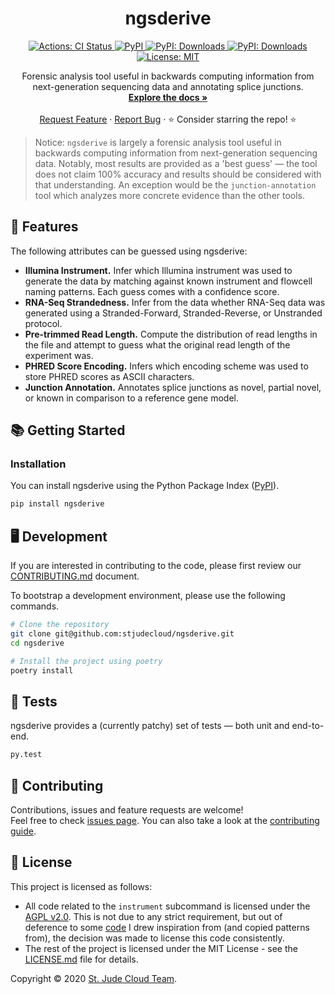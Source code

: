 <p align="center">
  <h1 align="center">
    ngsderive
  </h1>

  <p align="center">
    <a href="https://actions-badge.atrox.dev/stjudecloud/ngsderive/goto" target="_blank">
      <img alt="Actions: CI Status"
          src="https://img.shields.io/endpoint.svg?url=https%3A%2F%2Factions-badge.atrox.dev%2Fstjudecloud%2Fngsderive%2Fbadge&style=flat" />
    </a>
    <a href="https://pypi.org/project/ngsderive/" target="_blank">
      <img alt="PyPI"
          src="https://img.shields.io/pypi/v/ngsderive?color=orange">
    </a>
    <a href="https://pypi.python.org/pypi/ngsderive/" target="_blank">
      <img alt="PyPI: Downloads"
          src="https://img.shields.io/pypi/dm/ngsderive?color=orange">
    </a>
    <a href="https://pypi.python.org/pypi/ngsderive/" target="_blank">
      <img alt="PyPI: Downloads"
          src="https://img.shields.io/pypi/pyversions/ngsderive?color=orange">
    </a>
    <a href="https://github.com/stjudecloud/ngsderive/blob/master/LICENSE.md" target="_blank">
    <img alt="License: MIT"
          src="https://img.shields.io/badge/License-MIT-blue.svg" />
    </a>
  </p>


  <p align="center">
    Forensic analysis tool useful in backwards computing information from next-generation sequencing data and annotating splice junctions.
    <br />
    <a href="https://stjudecloud.github.io/ngsderive/"><strong>Explore the docs »</strong></a>
    <br />
    <br />
    <a href="https://github.com/stjudecloud/ngsderive/issues/new?assignees=&labels=&template=feature_request.md&title=Descriptive%20Title&labels=enhancement">Request Feature</a>
    ·
    <a href="https://github.com/stjudecloud/ngsderive/issues/new?assignees=&labels=&template=bug_report.md&title=Descriptive%20Title&labels=bug">Report Bug</a>
    ·
    ⭐ Consider starring the repo! ⭐
    <br />
  </p>
</p>

> Notice: `ngsderive` is largely a forensic analysis tool useful in backwards computing information
> from next-generation sequencing data. Notably, most results are provided as a 'best guess' —
> the tool does not claim 100% accuracy and results should be considered with that understanding.
> An exception would be the `junction-annotation` tool which analyzes more concrete evidence than the other tools.

## 🎨 Features

The following attributes can be guessed using ngsderive:

* <b>Illumina Instrument.</b> Infer which Illumina instrument was used to generate the data by matching against known instrument and flowcell naming patterns. Each guess comes with a confidence score.
* <b>RNA-Seq Strandedness.</b> Infer from the data whether RNA-Seq data was generated using a Stranded-Forward, Stranded-Reverse, or Unstranded protocol.
* <b>Pre-trimmed Read Length.</b> Compute the distribution of read lengths in the file and attempt to guess what the original read length of the experiment was.
* <b>PHRED Score Encoding.</b> Infers which encoding scheme was used to store PHRED scores as ASCII characters.
* <b>Junction Annotation.</b> Annotates splice junctions as novel, partial novel, or known in comparison to a reference gene model.

## 📚 Getting Started

### Installation

You can install ngsderive using the Python Package Index ([PyPI](https://pypi.org/)).

```bash
pip install ngsderive
```

## 🖥️ Development

If you are interested in contributing to the code, please first review our [CONTRIBUTING.md][contributing-md] document. 

To bootstrap a development environment, please use the following commands.

```bash
# Clone the repository
git clone git@github.com:stjudecloud/ngsderive.git
cd ngsderive

# Install the project using poetry
poetry install
```

## 🚧️ Tests

ngsderive provides a (currently patchy) set of tests — both unit and end-to-end.

```bash
py.test
```

## 🤝 Contributing

Contributions, issues and feature requests are welcome!<br />Feel free to check [issues page](https://github.com/stjudecloud/ngsderive/issues). You can also take a look at the [contributing guide][contributing-md].

## 📝 License

This project is licensed as follows:

* All code related to the `instrument` subcommand is licensed under the [AGPL v2.0][agpl-v2]. This is not due to any strict requirement, but out of deference to some [code][10x-inspiration] I drew inspiration from (and copied patterns from), the decision was made to license this code consistently.
* The rest of the project is licensed under the MIT License - see the [LICENSE.md](LICENSE.md) file for details.

Copyright © 2020 [St. Jude Cloud Team](https://github.com/stjudecloud).<br />

[10x-inspiration]: https://github.com/10XGenomics/supernova/blob/master/tenkit/lib/python/tenkit/illumina_instrument.py
[agpl-v2]: http://www.affero.org/agpl2.html
[contributing-md]: https://github.com/stjudecloud/ngsderive/blob/master/CONTRIBUTING.md
[license-md]: https://github.com/stjudecloud/ngsderive/blob/master/LICENSE.md
